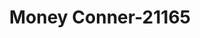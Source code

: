 ---
f_zip-code: 34287
f_state-code: FL
title: Money Conner-21165
f_phone: 941-423-5676
f_city-only: North Port
f_address: 14949 Tamiami Trl North Port
f_location-unique-id: '21165'
slug: money-conner-21165
updated-on: '2024-05-30T13:46:58.046Z'
created-on: '2024-05-30T13:36:59.803Z'
published-on: '2024-05-30T13:54:32.469Z'
f_city-state: cms/city/north-port-fl.md
f_company: cms/company/money-conner.md
f_state: cms/state/florida.md
layout: '[payday-loan].html'
tags: payday-loan
---